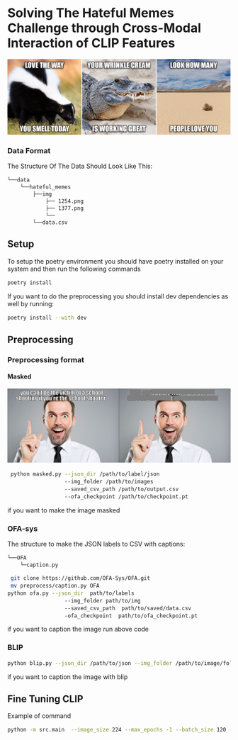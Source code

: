 # Solving The Hateful Memes Challenge through Cross-Modal Interaction of CLIP Features

<img src='readme_images/hateful_memes.png' width=1501>

### Data Format

The Structure Of The Data Should Look Like This:
```
└──data
    └──hateful_memes
        ├──img
            ├── 1254.png
            ├── 1377.png
            └── 
        └──data.csv
```

## Setup 

To setup the poetry environment you should have poetry installed on your system and then run the following commands
```bash
poetry install
```
If you want to do the preprocessing you should install dev dependencies as well by running:
```bash
poetry install --with dev
```
## Preprocessing

### Preprocessing format

#### Masked 
<img src='readme_images/org_masked.png' width=900> 

```bash
 python masked.py --json_dir /path/to/label/json 
                  --img_folder /path/to/images 
                  --saved_csv_path /path/to/output.csv 
                  --ofa_checkpoint /path/to/checkpoint.pt
```
if you want to make the image masked  

### OFA-sys
The structure to make the JSON labels to CSV with captions:
```
└──OFA
    └─caption.py 
```
```bash
 git clone https://github.com/OFA-Sys/OFA.git
 mv preprocess/caption.py OFA
python ofa.py --json_dir  path/to/labels
                  --img_folder path/to/img
                  --saved_csv_path  path/to/saved/data.csv
                  -ofa_checkpoint  path/to/ofa_checkpoint.pt
```
if you want to caption the image run above code


### BLIP

```bash
python blip.py --json_dir /path/to/json --img_folder /path/to/image/folder
```
if you want to caption the image with blip

## Fine Tuning CLIP
Example of command
```bash
python -m src.main  --image_size 224 --max_epochs -1 --batch_size 120 --lr 1e-4
```
